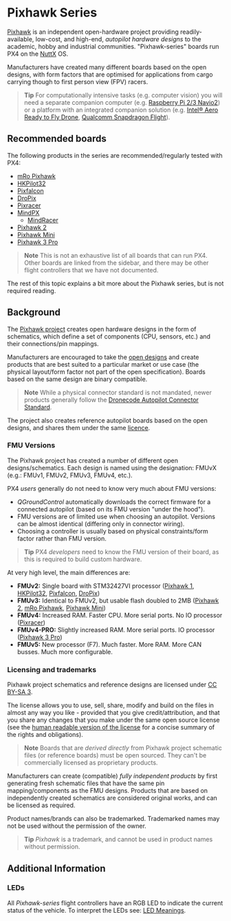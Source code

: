 # Pixhawk Series

[Pixhawk](https://pixhawk.org/) is an independent open-hardware project providing readily-available, low-cost, and high-end, *autopilot 
hardware designs* to the academic, hobby and industrial communities. "Pixhawk-series" boards run PX4 on the [NuttX](http://nuttx.org) OS. 

Manufacturers have created many different boards based on the open designs, with form factors that are optimised for applications from cargo carrying though to first person view (FPV) racers.

> **Tip** For computationally intensive tasks (e.g. computer vision) you will need a separate companion computer (e.g. [Raspberry Pi 2/3 Navio2](../flight_controller/raspberry_pi_navio2.md)) or a platform with an integrated companion solution (e.g. [Intel® Aero Ready to Fly Drone](../flight_controller/intel_aero.md), [Qualcomm Snapdragon Flight](../flight_controller/snapdragon_flight.md)).

## Recommended boards

The following products in the series are recommended/regularly tested with PX4:

* [mRo Pixhawk](../flight_controller/mro_pixhawk.md)
* [HKPilot32](../flight_controller/HKPilot32.md)
* [Pixfalcon](../flight_controller/pixfalcon.md)
* [DroPix](../flight_controller/dropix.md)
* [Pixracer](../flight_controller/pixracer.md)
* [MindPX](../flight_controller/mindpx.md)
  * [MindRacer](../flight_controller/mindracer.md)
* [Pixhawk 2](../flight_controller/pixhawk-2.md)
* [Pixhawk Mini](../flight_controller/pixhawk_mini.md)
* [Pixhawk 3 Pro](../flight_controller/pixhawk3_pro.md)

> **Note** This is not an exhaustive list of all boards that can run PX4. Other boards are linked from the sidebar, and there may be other flight controllers that we have not documented.

<!-- 

<a href="pixhawk_mini.md" title="Pixhawk Mini"><img src="../../images/pixhawk_mini_hero.jpg" width="180px" /></a> <a href="pixracer.md" title="Pixracer"><img src="../../images/pixracer_wifi.jpg" width="180px" /></a> <a href="pixhawk-2.md" title="Pixhawk 2"><img src="../../images/pixhawk2_cube_hero.jpg" width="180px" /></a> <a href="mro_pixhawk.md" title="Pixhawk 1/mRo Pixhawk"><img src="../../images/flight_controller/mro_pixhawk.jpg" width="180px" /></a> <a href="pixfalcon.md" title="Pixfalcon"><img src="../../images/flight_controller/pixfalcon_flight_controller_high.jpg" width="180px" /></a> <a href="HKPilot32.md" title="HKPilot32"><img src="../../images/flight_controller/dropix/dropix_flight_controller_hero.jpg" width="180px" /></a> <a href="dropix.md" title="Dropix"><img src="../../images/hkpilot32_flight_controller.jpg" width="180px" /></a> <a href="mindpx.md" title="MindPX"><img src="../../assets/hardware/hardware-mindpx.png" width="180px" /></a> 

-->

The rest of this topic explains a bit more about the Pixhawk series, but is not required reading.

## Background

The [Pixhawk project](https://pixhawk.org/) creates open hardware designs in the form of schematics, which define a set of components (CPU, sensors, etc.) and their connections/pin mappings. 

Manufacturers are encouraged to take the [open designs](https://github.com/PX4/Hardware#hardware) and create products that are best suited to a particular market or use case (the physical layout/form factor not part of the open specification). Boards based on the same design are binary compatible.

> **Note** While a physical connector standard is not mandated, newer products generally follow the [Dronecode Autopilot Connector Standard](https://wiki.dronecode.org/workgroup/connectors/start).

The project also creates reference autopilot boards based on the open designs, and shares them under the same [licence](#licensing-and-trademarks).

### FMU Versions

The Pixhawk project has created a number of different open designs/schematics. Each design is named using the designation: FMUvX (e.g.: FMUv1, FMUv2, FMUv3, FMUv4, etc.). 

PX4 *users* generally do not need to know very much about FMU versions:
- *QGroundControl* automatically downloads the correct firmware for a connected autopilot (based on its FMU version "under the hood").
- FMU versions are of limited use when choosing an autopilot. Versions can be almost identical (differing only in connector wiring).
- Choosing a controller is usually based on physical constraints/form factor rather than FMU version. 

> **Tip** PX4 *developers* need to know the FMU version of their board, as this is required to build custom hardware. 

At very high level, the main differences are:

- **FMUv2:** Single board with STM32427VI processor ([Pixhawk 1](../flight_controller/pixhawk.md), [HKPilot32](../flight_controller/HKPilot32.md), [Pixfalcon](../flight_controller/pixfalcon.md), [DroPix](../flight_controller/dropix.md))
- **FMUv3:** Identical to FMUv2, but usable flash doubled to 2MB ([Pixhawk 2](../flight_controller/pixhawk-2.md), [mRo Pixhawk](../flight_controller/mro_pixhawk.md), [Pixhawk Mini](../flight_controller/pixhawk_mini.md))
- **FMUv4:** Increased RAM. Faster CPU. More serial ports. No IO processor ([Pixracer](../flight_controller/pixracer.md))
- **FMUv4-PRO:** Slightly increased RAM. More serial ports. IO processor ([Pixhawk 3 Pro](../flight_controller/pixhawk3_pro.md))
- **FMUv5:** New processor (F7). Much faster. More RAM. More CAN busses. Much more configurable.

### Licensing and trademarks

Pixhawk project schematics and reference designs are licensed under [CC BY-SA 3](https://creativecommons.org/licenses/by-sa/3.0/legalcode).

The license allows you to use, sell, share, modify and build on the files in almost any way you like - provided that you give credit/attribution, and that you share any changes that you make under the same open source license (see the [human readable version of the license](https://creativecommons.org/licenses/by-sa/3.0/) for a concise summary of the rights and obligations).

> **Note** Boards that are *derived directly* from Pixhawk project schematic files (or reference boards) must be open sourced. They can't be commercially licensed as proprietary products.

Manufacturers can create (compatible) *fully independent products* by first generating fresh schematic files that have the same pin mapping/components as the FMU designs. Products that are based on independently created schematics are considered original works, and can be licensed as required.

Product names/brands can also be trademarked. Trademarked names may not be used without the permission of the owner. 

> **Tip** *Pixhawk* is a trademark, and cannot be used in product names without permission.

## Additional Information

### LEDs

All *Pixhawk-series* flight controllers have an RGB LED to indicate the current status of the vehicle. To interpret the LEDs see: [LED Meanings](../flying/led_meanings.md).